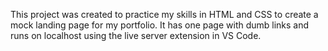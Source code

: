 This project was created to practice my skills in HTML and CSS to create a mock landing page for my portfolio. It has one page with dumb links and runs on localhost using the live server extension in VS Code.
